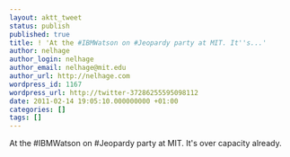 ```yaml
---
layout: aktt_tweet
status: publish
published: true
title: ! 'At the #IBMWatson on #Jeopardy party at MIT. It''s...'
author: nelhage
author_login: nelhage
author_email: nelhage@mit.edu
author_url: http://nelhage.com
wordpress_id: 1167
wordpress_url: http://twitter-37286255595098112
date: 2011-02-14 19:05:10.000000000 +01:00
categories: []
tags: []
---
```

At the #IBMWatson on #Jeopardy party at MIT. It's over capacity already.

